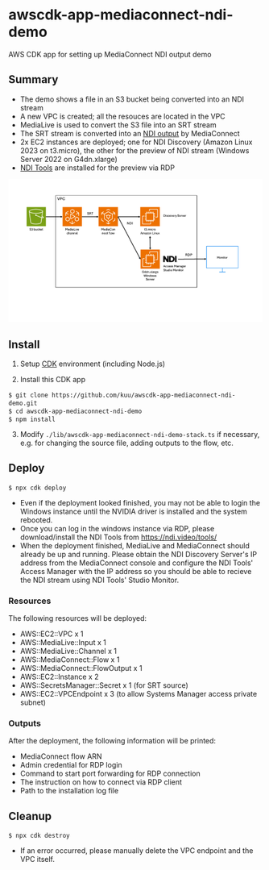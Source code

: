 # awscdk-app-mediaconnect-ndi-demo

AWS CDK app for setting up MediaConnect NDI output demo

## Summary
* The demo shows a file in an S3 bucket being converted into an NDI stream
* A new VPC is created; all the resouces are located in the VPC
* MediaLive is used to convert the S3 file into an SRT stream
* The SRT stream is converted into an [NDI output](https://docs.aws.amazon.com/mediaconnect/latest/ug/outputs-using-ndi.html) by MediaConnect
* 2x EC2 instances are deployed; one for NDI Discovery (Amazon Linux 2023 on t3.micro), the other for the preview of NDI stream (Windows Server 2022 on G4dn.xlarge)
* [NDI Tools](https://ndi.video/tools/) are installed for the preview via RDP

![diagram.png](./diagram.png)

## Install
1. Setup [CDK](https://docs.aws.amazon.com/cdk/v2/guide/getting_started.html) environment (including Node.js)

2. Install this CDK app
```
$ git clone https://github.com/kuu/awscdk-app-mediaconnect-ndi-demo.git
$ cd awscdk-app-mediaconnect-ndi-demo
$ npm install
```
3. Modify `./lib/awscdk-app-mediaconnect-ndi-demo-stack.ts` if necessary, e.g. for changing the source file, adding outputs to the flow, etc.

## Deploy
```
$ npx cdk deploy
```
* Even if the deployment looked finished, you may not be able to login the Windows instance until the NVIDIA driver is installed and the system rebooted.
* Once you can log in the windows instance via RDP, please download/install the NDI Tools from https://ndi.video/tools/
* When the deployment finished, MediaLive and MediaConnect should already be up and running. Please obtain the NDI Discovery Server's IP address from the MediaConnect console and configure the NDI Tools' Access Manager with the IP address so you should be able to recieve the NDI stream using NDI Tools' Studio Monitor.

### Resources
The following resources will be deployed:
* AWS::EC2::VPC x 1
* AWS::MediaLive::Input x 1
* AWS::MediaLive::Channel x 1
* AWS::MediaConnect::Flow x 1
* AWS::MediaConnect::FlowOutput x 1
* AWS::EC2::Instance x 2
* AWS::SecretsManager::Secret x 1 (for SRT source)
* AWS::EC2::VPCEndpoint x 3 (to allow Systems Manager access private subnet)

### Outputs
After the deployment, the following information will be printed:
* MediaConnect flow ARN
* Admin credential for RDP login
* Command to start port forwarding for RDP connection
* The instruction on how to connect via RDP client
* Path to the installation log file

## Cleanup
```
$ npx cdk destroy
```
* If an error occurred, please manually delete the VPC endpoint and the VPC itself.
